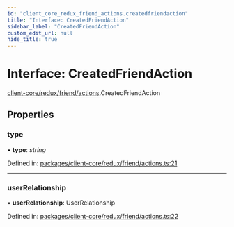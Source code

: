 ```yaml
---
id: "client_core_redux_friend_actions.createdfriendaction"
title: "Interface: CreatedFriendAction"
sidebar_label: "CreatedFriendAction"
custom_edit_url: null
hide_title: true
---
```


# Interface: CreatedFriendAction

[client-core/redux/friend/actions](../modules/client_core_redux_friend_actions.md).CreatedFriendAction

## Properties

### type

• **type**: *string*

Defined in: [packages/client-core/redux/friend/actions.ts:21](https://github.com/xr3ngine/xr3ngine/blob/5c3dcaef1/packages/client-core/redux/friend/actions.ts#L21)

___

### userRelationship

• **userRelationship**: UserRelationship

Defined in: [packages/client-core/redux/friend/actions.ts:22](https://github.com/xr3ngine/xr3ngine/blob/5c3dcaef1/packages/client-core/redux/friend/actions.ts#L22)
